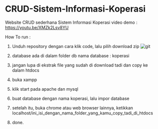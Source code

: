 # CRUD-Sistem-Informasi-Koperasi
Website CRUD sederhana Sistem Informasi Koperasi
video demo :
https://youtu.be/XMZk2Lsv8YU

How To run :
1. Unduh repository dengan cara klik code, lalu pilih download zip
![git](https://user-images.githubusercontent.com/67247774/170873392-5a57b51e-7e19-45ec-80e2-b82dbcccb3f7.png)

2. database ada di dalam folder db
nama database : koperasi

3. jangan lupa di ekstrak file yang sudah di download tadi dan copy ke dalam htdocs

4. buka xampp 
5. klik start pada apache dan mysql
6. buat database dengan nama koperasi, lalu impor database
7. setelah itu, buka chrome atau web browser lainnya, ketikkan localhost/ini_isi_dengan_nama_folder_yang_kamu_copy_tadi_di_htdocs
8. done.
